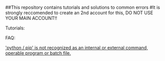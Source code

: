 ##This repository contains tutorials and solutions to common errors
#It is strongly reccomended to create an 2nd account for this, DO NOT USE YOUR MAIN ACCOUNT!!

Tutorials:




FAQ:

['python / pip' is not recognized as an internal or external command, operable program or batch file.](https://github.com/Langoor2/PokemonGo-Map-FAQ/blob/master/FAQ/Enviroment_Variables_not_correct.md)